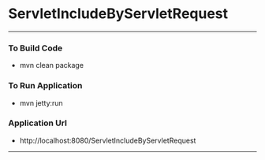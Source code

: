 # ServletIncludeByServletRequest

---

### To Build Code 
* mvn clean package 

### To Run Application 
* mvn jetty:run 

### Application Url 
* http://localhost:8080/ServletIncludeByServletRequest

---
